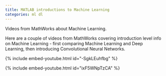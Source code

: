```yaml
---
title: MATLAB introductions to Machine Learning
categories: ml dl
---
```


Videos from MathWorks about Machine Learning.

<!-- - -->

Here are a couple of videos from MathWorks covering introduction level info on Machine Learning - first comparing Machine Learning and Deep Learning, then introducing Convolutional Neural Networks.

{% include embed-youtube.html id="-SgkLEuhfbg" %}

{% include embed-youtube.html id="ixF5WNpTzCA" %}